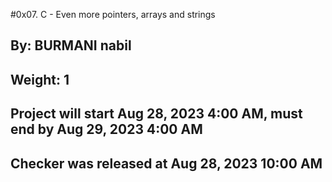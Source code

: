 #0x07. C - Even more pointers, arrays and strings
## By: BURMANI nabil
## Weight: 1
## Project will start Aug 28, 2023 4:00 AM, must end by Aug 29, 2023 4:00 AM
## Checker was released at Aug 28, 2023 10:00 AM

